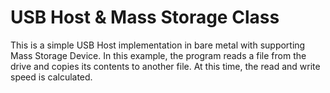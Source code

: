 # USB Host & Mass Storage Class

This is a simple USB Host implementation in bare metal with supporting Mass Storage Device. In this example, the program reads a file from the drive and copies its contents to another file. At this time, the read and write speed is calculated.
